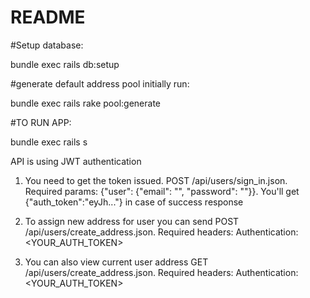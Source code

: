 # README

#Setup database: 

bundle exec rails db:setup

#generate default address pool initially run:

bundle exec rails rake pool:generate

#TO RUN APP:

bundle exec rails s

API is using JWT authentication 

1. You need to get the token issued. POST /api/users/sign_in.json. Required params: {"user": {"email": "", "password": ""}}. You'll get {"auth_token":"eyJh..."} in case of success response

2. To assign new address for user you can send POST /api/users/create_address.json. Required headers: Authentication: <YOUR_AUTH_TOKEN>

3. You can also view current user address  GET /api/users/create_address.json. Required headers: Authentication: <YOUR_AUTH_TOKEN>
